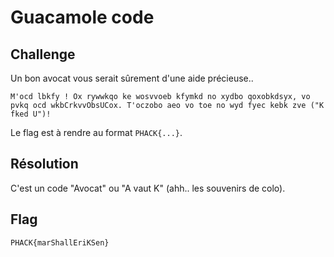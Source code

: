 # Guacamole code
## Challenge

Un bon avocat vous serait sûrement d'une aide précieuse..

```
M'ocd lbkfy ! Ox rywwkqo ke wosvvoeb kfymkd no xydbo qoxobkdsyx, vo pvkq ocd wkbCrkvvObsUCox. T'oczobo aeo vo toe no wyd fyec kebk zve ("K fked U")!
```

Le flag est à rendre au format `PHACK{...}`.

## Résolution

C'est un code "Avocat" ou "A vaut K" (ahh.. les souvenirs de colo).

## Flag

```
PHACK{marShallEriKSen}
```
